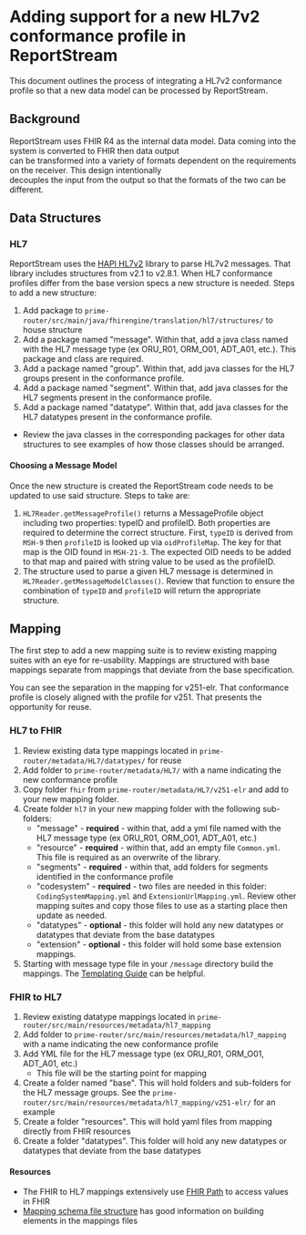 # Adding support for a new HL7v2 conformance profile in ReportStream

This document outlines the process of integrating a HL7v2 conformance profile so that a new data model can be processed
by ReportStream.

## Background

ReportStream uses FHIR R4 as the internal data model. Data coming into the system is converted to FHIR then data
output  
can be transformed into a variety of formats dependent on the requirements on the receiver. This design intentionally  
decouples the input from the output so that the formats of the two can be different.

## Data Structures

### HL7

ReportStream uses the [HAPI HL7v2](https://github.com/hapifhir/hapi-hl7v2) library to parse HL7v2 messages. That library
includes structures from v2.1 to
v2.8.1. When HL7 conformance profiles differ from the base version specs a new structure is needed. Steps to add a new
structure:

1. Add package to `prime-router/src/main/java/fhirengine/translation/hl7/structures/`  to house structure
2. Add a package named "message". Within that, add a java class named with the HL7 message type (ex ORU_R01, ORM_O01,
   ADT_A01, etc.). This package and class are required.
3. Add a package named "group". Within that, add java classes for the HL7 groups present in the conformance profile.
4. Add a package named "segment". Within that, add java classes for the HL7 segments present in the conformance profile.
5. Add a package named "datatype". Within that, add java classes for the HL7 datatypes present in the conformance
   profile.

- Review the java classes in the corresponding packages for other data structures to see examples of how those classes
  should be arranged.

#### Choosing a Message Model

Once the new structure is created the ReportStream code needs to be updated to use said structure. Steps to take are:

1. `HL7Reader.getMessageProfile()` returns a MessageProfile object including two properties: typeID and profileID. Both
   properties are required to determine the correct structure. First, `typeID` is derived from `MSH-9` then `profileID`
   is looked up via `oidProfileMap`. The key for that map is the OID found in `MSH-21-3`. The expected OID needs to be
   added to that map and paired with string value to be used as the profileID.
2. The structure used to parse a given HL7 message is determined in `HL7Reader.getMessageModelClasses()`. Review that
   function to ensure the combination of `typeID` and `profileID` will return the appropriate structure.

## Mapping

The first step to add a new mapping suite is to review existing mapping suites with an eye for re-usability.
Mappings are structured with base mappings separate from mappings that deviate from the base specification.

You can see the separation in the mapping for v251-elr. That conformance profile is closely aligned with the profile
for v251. That presents the opportunity for reuse.

### HL7 to FHIR

1. Review existing data type mappings located in `prime-router/metadata/HL7/datatypes/` for reuse
2. Add folder to `prime-router/metadata/HL7/` with a name indicating the new conformance profile
3. Copy folder `fhir` from `prime-router/metadata/HL7/v251-elr` and add to your new mapping folder.
4. Create folder `hl7` in your new mapping folder with the following sub-folders:
    - "message" - **required** - within that, add a yml file named with the HL7 message type (ex ORU_R01, ORM_O01,
      ADT_A01, etc.)
    - "resource" - **required** - within that, add an empty file `Common.yml`. This file is required as an overwrite of
      the library.
    - "segments" - **required** - within that, add folders for segments identified in the conformance profile
    - "codesystem" - **required** - two files are needed in this folder: `CodingSystemMapping.yml` and
      `ExtensionUrlMapping.yml`. Review other mapping suites and copy those files to use as a starting place then
      update as needed.
    - "datatypes" - **optional** - this folder will hold any new datatypes or datatypes that deviate from the base
      datatypes
    - "extension" - **optional** - this folder will hold some base extension mappings.
5. Starting with message type file in your `/message` directory build the mappings.
   The [Templating Guide](https://github.com/LinuxForHealth/hl7v2-fhir-converter/blob/master/TEMPLATING.md) can be
   helpful.

### FHIR to HL7

1. Review existing datatype mappings located in `prime-router/src/main/resources/metadata/hl7_mapping`
2. Add folder to `prime-router/src/main/resources/metadata/hl7_mapping` with a name indicating the new conformance
   profile
3. Add YML file for the HL7 message type (ex ORU_R01, ORM_O01, ADT_A01, etc.)
    - This file will be the starting point for mapping
4. Create a folder named "base". This will hold folders and sub-folders for the HL7 message groups. See
   the `prime-router/src/main/resources/metadata/hl7_mapping/v251-elr/` for an example
5. Create a folder "resources". This will hold yaml files from mapping directly from FHIR resources
6. Create a folder "datatypes". This folder will hold any new datatypes or datatypes that deviate from the base
   datatypes

#### Resources

- The FHIR to HL7 mappings extensively use [FHIR Path](https://hl7.org/fhirpath/N1/) to access values in FHIR
- [Mapping schema file structure](https://github.com/CDCgov/prime-reportstream/blob/master/prime-router/docs/design/design/mapping-schemas.md)
  has good information on building elements in the mappings files